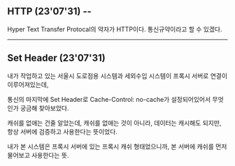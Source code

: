 ## HTTP (23'07'31) -- 

Hyper Text Transfer Protocal의 약자가 HTTP이다. 통신규약이라고 할 수 있겠다.

----------------------------------------------------
## Set Header (23'07'31)

내가 작업하고 있는 서울시 도로점용 시스템과 세외수입 시스템이 프록시 서버로 연결이 이루어져있는데, 

통신의 마지막에 Set Header로 Cache-Control: no-cache가 설정되어있어서 무엇인가 궁금해 찾아보았다. 

캐쉬를 없애는 건줄 알았는데, 캐쉬를 없애는 것이 아니라, 데이터는 캐시해도 되지만, 항상 서버에 검증하고 사용한다는 뜻이었다.

내가 본 시스템은 프록시 서버에 있는 프록시 캐쉬 형태었으니까, 본 서버에 캐쉬를 먼저 물어보고 사용한다는 뜻.






